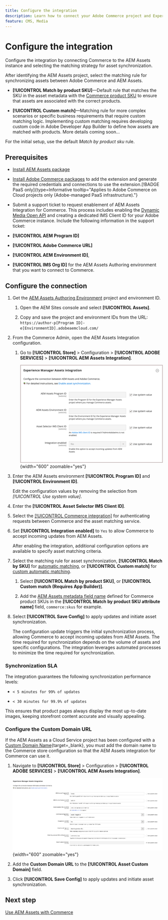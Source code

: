 ```yaml
---
title: Configure the integration
description: Learn how to connect your Adobe Commerce project and Experience Manager Assets projects to enable asset synchronization between these two systems.
feature: CMS, Media
---
```


# Configure the integration

Configure the integration by connecting Commerce to the AEM Assets instance and selecting the matching strategy for asset synchronization.

After identifying the AEM Assets project, select the matching rule for synchronizing assets between Adobe Commerce and AEM Assets.

* **[!UICONTROL Match by product SKU]**—Default rule that matches the SKU in the asset metadata with the [Commerce product SKU](https://experienceleague.adobe.com/en/docs/commerce-operations/implementation-playbook/glossary#sku) to ensure that assets are associated with the correct products.

* **[!UICONTROL Custom match]**—Matching rule for more complex scenarios or specific business requirements that require custom matching logic. Implementing custom matching requires developing custom code in Adobe Developer App Builder to define how assets are matched with products. More details coming soon...

For the initial setup, use the default *Match by product sku* rule.

## Prerequisites

* [Install AEM Assets package](configure-aem.md)

* [Install Adobe Commerce packages](configure-commerce.md) to add the extension and generate the required credentials and connections to use the extension.[!BADGE PaaS only]{type=Informative tooltip="Applies to Adobe Commerce on Cloud projects only (Adobe-managed PaaS infrastructure)."}

* Submit a support ticket to request enablement of AEM Assets Integration for Commerce. This process includes enabling the [Dynamic Media Open API](https://experienceleague.adobe.com/en/docs/experience-manager-cloud-service/content/assets/dynamicmedia/dynamic-media-open-apis/dynamic-media-open-apis-overview) and creating a dedicated IMS Client ID for your Adobe Commerce instance. Include the following information in the support ticket:

* **[!UICONTROL AEM Program ID]**
* **[!UICONTROL Adobe Commerce URL]**
* **[!UICONTROL AEM Environment ID]**,
* **[!UICONTROL IMS Org ID]** for the AEM Assets Authoring environment that you want to connect to Commerce.

## Configure the connection

1. Get the [AEM Assets Authoring Environment](https://experienceleague.adobe.com/en/docs/experience-manager-cloud-service/content/sites/authoring/quick-start) project and environment ID.

   1. Open the AEM Sites console and select **[!UICONTROL Assets]**.

   1. Copy and save the project and environment IDs from the URL:<br>`https://author-p[Program ID]-e[EnvironmentID].adobeaemcloud.com/`
   
1. From the Commerce Admin, open the AEM Assets Integration configuration.

   1. Go to **[!UICONTROL Store]** > Configuration > **[!UICONTROL ADOBE SERVICES]** > **[!UICONTROL AEM Assets Integration]**.

      ![AEM Assets Integration enable the integration](../assets/aem-assets-integration-enable-config.png){width="600" zoomable="yes"}

1. Enter the AEM Assets environment **[!UICONTROL Program ID]** and **[!UICONTROL Environment ID]**.

   Edit the configuration values by removing the selection from *[!UICONTROL Use system value]*.

1. Enter the **[!UICONTROL Asset Selector IMS Client ID]**.

1. Select the [[!UICONTROL Commerce integration]](configure-commerce.md#add-the-integration-to-the-commerce-environment) for authenticating requests between Commerce and the asset matching service.

1. Set **[!UICONTROL Integration enabled]** to `Yes` to allow Commerce to accept incoming updates from AEM Assets.

   After enabling the integration, additional configuration options are available to specify asset matching criteria.

1. Select the matching rule for asset synchronization, **[!UICONTROL Match by SKU]** for [automatic matching](../synchronize/default-match.md), or **[!UICONTROL Custom match]** for [custom automatic matching](../synchronize/custom-match.md).

   1. Select **[!UICONTROL Match by product SKU]**, or **[!UICONTROL Custom match (Requires App Builder)]**.

   1. Add the [AEM Assets metadata field name](configure-aem.md#configure-metadata) defined for Commerce product SKUs in the **[!UICONTROL Match by product SKU attribute name]** field, `commerce:skus` for example.

1. Select **[!UICONTROL Save Config]** to apply updates and initiate asset synchronization.

   The configuration update triggers the initial synchronization process, allowing Commerce to accept incoming updates from AEM Assets. The time required for synchronization depends on the volume of assets and specific configurations. The integration leverages automated processes to minimize the time required for synchronization.

### Synchronization SLA

The integration guarantees the following synchronization performance levels:

* `< 5 minutes for 99% of updates`

* `< 30 minutes for 99.9% of updates`

This ensures that product pages always display the most up-to-date images, keeping storefront content accurate and visually appealing.

### Configure the Custom Domain URL

If the AEM Assets as a Cloud Service project has been configured with a [Custom Domain Name](https://experienceleague.adobe.com/en/docs/experience-manager-cloud-service/content/implementing/using-cloud-manager/custom-domain-names/add-custom-domain-name){target=_blank}, you must add the domain name to the Commerce store configuration so that the AEM Assets integration for Commerce can use it.

1. Navigate to **[!UICONTROL Store]** > Configuration > **[!UICONTROL ADOBE SERVICES]** > **[!UICONTROL AEM Assets Integration]**.

   ![AEM Assets Integration enable the integration](../assets/aem-assets-view.png){width="600" zoomable="yes"}

1. Add the **Custom Domain URL** to the **[!UICONTROL Asset Custom Domain]** field.

1. Click **[!UICONTROL Save Config]** to apply updates and initiate asset synchronization.

## Next step

[Use AEM Assets with Commerce](../manage-assets.md)
